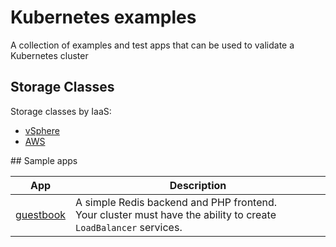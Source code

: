 # Kubernetes examples

A collection of examples and test apps that can be used to validate a Kubernetes cluster

## Storage Classes

Storage classes by IaaS:

+ [vSphere](./storageclass/vsphere.yml)
+ [AWS](./storageclass/aws.yml)

## Sample apps

| App | Description |
|---|---|
| [guestbook](./guestbook/) | A simple Redis backend and PHP frontend.<br>Your cluster must have the ability to create `LoadBalancer` services. |
